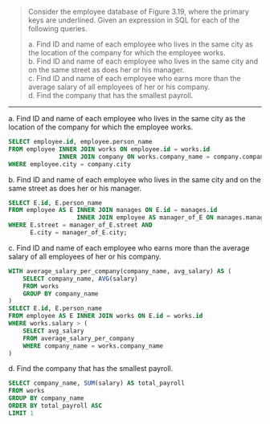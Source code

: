> Consider the employee database of Figure 3.19, where the primary keys are underlined. 
> Given an expression in SQL for each of the following queries. 
> 
> a. Find ID and name of each employee who lives in the same city as the location 
> of the company for which the employee works. <br> 
> b. Find ID and name of each employee who lives in the same city and on the same 
> street as does her or his manager. <br> 
> c. Find ID and name of each employee who earns more than the average salary of 
> all employees of her or his company. <br>
> d. Find the company that has the smallest payroll. <br> 

--------------------------------

a. Find ID and name of each employee who lives in the same city as the location 
of the company for which the employee works.

```sql
SELECT employee.id, employee.person_name
FROM employee INNER JOIN works ON employee.id = works.id
              INNER JOIN company ON works.company_name = company.company_name
WHERE employee.city = company.city
```

b. Find ID and name of each employee who lives in the same city and on the same 
street as does her or his manager.

```sql 
SELECT E.id, E.person_name
FROM employee AS E INNER JOIN manages ON E.id = manages.id
                   INNER JOIN employee AS manager_of_E ON manages.manager_id = manager_of_E.id
WHERE E.street = manager_of_E.street AND 
      E.city = manager_of_E.city;
```

c. Find ID and name of each employee who earns more than the average salary of 
all employees of her or his company.

```sql
WITH average_salary_per_company(company_name, avg_salary) AS (
    SELECT company_name, AVG(salary) 
    FROM works
    GROUP BY company_name
) 
SELECT E.id, E.person_name
FROM employee AS E INNER JOIN works ON E.id = works.id
WHERE works.salary > (
    SELECT avg_salary 
    FROM average_salary_per_company 
    WHERE company_name = works.company_name
)
```

d. Find the company that has the smallest payroll.

```sql
SELECT company_name, SUM(salary) AS total_payroll
FROM works
GROUP BY company_name
ORDER BY total_payroll ASC
LIMIT 1
```
